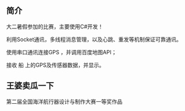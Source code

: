 
## 简介

大二暑假参加的比赛，主要使用C#开发！

利用Socket通讯，多线程消息管理，以及心跳、重发等机制保证可靠通讯。

使用串口通讯连接GPS ，并调用百度地图API；

接收 船 上的GPS及传感器数据，并显示。

## 王婆卖瓜一下

第二届全国海洋航行器设计与制作大赛一等奖作品
